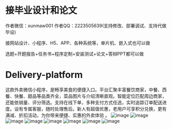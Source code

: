 # 接毕业设计和论文
作者微信：xunmaw001  作者QQ：2223505639(支持修改、部署调试、支持代做毕设)

接网站设计、小程序、H5、APP、各种系统等，单片机、嵌入式也可以做

选题+开题报告+任务书+程序定制+安装测试+论文+答辩PPT都可以做
# Delivery-platform
这款外卖微信小程序，是畅享美食的便捷入口。平台汇聚丰富餐饮商家，中餐、西餐、快餐、甜品等品类齐全，菜品图片与介绍清晰直观。智能定位匹配周边商家，还能依销量、评分筛选。支持在线下单，多种支付方式任选，实时追踪订单配送进度。设有专属客服，随时处理售后。新人有超值优惠，老用户可享积分兑换，更有满减、折扣活动，为你带来便捷、实惠的外卖体验 。 
![image](https://github.com/user-attachments/assets/3e6b43c4-bbbd-4bd4-bcab-d492176e084c)
![image](https://github.com/user-attachments/assets/f417ee29-8911-4162-9059-35c6009d429e)
![image](https://github.com/user-attachments/assets/db25e470-7746-457b-a95e-1825b0e2f192)
![image](https://github.com/user-attachments/assets/ce8c5f5e-87fd-47e8-8c48-a259525fe9ff)
![image](https://github.com/user-attachments/assets/4852d9eb-ab0f-4c4f-9ef3-2f6013ec4933)
![image](https://github.com/user-attachments/assets/87405929-804a-42d8-b69e-1a0850662217)
![image](https://github.com/user-attachments/assets/d681a055-d84c-4de8-b60d-4b6a4d7fc20c)
![image](https://github.com/user-attachments/assets/8dec0382-9adb-4c54-8cd5-93ca5a674caa)
